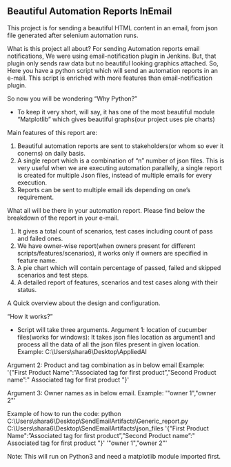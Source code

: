 ## Beautiful Automation Reports InEmail
This project is for sending a beautiful HTML content in an email, from json file generated after selenium automation runs.

What is this project all about?
For sending Automation reports email notifications, We were using email-notification plugin in Jenkins. But, that plugin only sends raw data but no beautiful looking graphics attached.
So, Here you have a python script which will send an automation reports in an e-mail. This script is enriched with more features than email-notification plugin.

So now you will be wondering “Why Python?”
-	To keep it very short, will say, it has one of the most beautiful module “Matplotlib” which gives beautiful graphs(our project uses pie charts)

Main features of this report are:
1.	Beautiful automation reports are sent to stakeholders(or whom so ever it conerns) on daily basis.
2.	A single report which is a combination of “n” number of json files. This is very useful when we are  executing automation parallelly, a single report is created for multiple Json files, instead of multiple emails for every execution.
3.	Reports can be sent to multiple email ids depending on one’s requirement.

What all will be there in your automation report. Please find below the breakdown of the report in your e-mail.

1.	It gives a total count of scenarios, test cases including count of pass and failed ones.
2.  We have owner-wise report(when owners present for different scripts/features/scenarios), it works only if owners are specified in feature name.
2.	A pie chart which will contain percentage of passed, failed and skipped scenarios and test steps.
3.	A detailed report of features, scenarios and test cases along with their status.


A Quick overview about the design and configuration.

“How it works?”
-	Script will take three arguments.
Argument 1: location of cucumber files(works for windows): It takes json files location as argument1 and process all the data of all the json files present in given location.
Example: C:\\Users\\shara6\\Desktop\\AppliedAI

Argument 2: Product and tag combination as in below email
Example: '{"First Product Name":”Associated tag for first product”,”Second Product name”:" Associated tag for first product "}' 

Argument 3: Owner names as in below email.
Example: '"owner 1","owner 2"'

Example of how to run the code:
python C:\Users\shara6\Desktop\SendEmailArtifacts\Generic_report.py C:\Users\shara6\Desktop\SendEmailArtifacts\json_files '{"First Product Name":”Associated tag for first product”,”Second Product name”:" Associated tag for first product "}' '"owner 1","owner 2"'

Note: This will run on Python3 and need a matplotlib module imported first.
